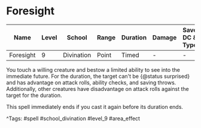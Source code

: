 # Foresight

| Name | Level | School | Range | Duration | Damage | Save DC & Type |
|------|-------|--------|-------|----------|--------|----------------|
| Foresight | 9 | Divination | Point | Timed | - | - |

You touch a willing creature and bestow a limited ability to see into the immediate future. For the duration, the target can't be {@status surprised} and has advantage on attack rolls, ability checks, and saving throws. Additionally, other creatures have disadvantage on attack rolls against the target for the duration.

This spell immediately ends if you cast it again before its duration ends.

^Tags: #spell #school_divination #level_9 #area_effect